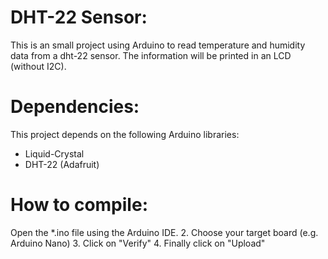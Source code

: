 # DHT-22 Sensor:

This is an small project using Arduino to read temperature and humidity data
from a dht-22 sensor. The information will be printed in an LCD (without I2C).

# Dependencies:

This project depends on the following Arduino libraries:
* Liquid-Crystal
* DHT-22 (Adafruit)

# How to compile:
Open the *.ino file using the Arduino IDE.
2. Choose your target board (e.g. Arduino Nano)
3. Click on "Verify"
4. Finally click on "Upload"